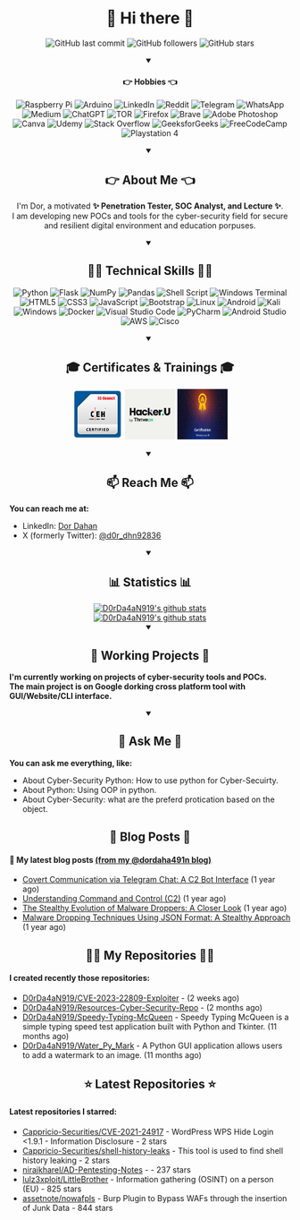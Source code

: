
<h1 align="center">👋 Hi there 👋</h1>

<div id="TagsGithub" align="center">
    <p id="badgesTagsGithub">
        <img src="https://img.shields.io/github/last-commit/D0rDa4aN919/D0rDa4aN919?label=updated" alt="GitHub last commit">
        <img src="https://img.shields.io/github/followers/D0rDa4aN919?label=GitHub%20followers" alt="GitHub followers">
        <img src="https://img.shields.io/github/stars/D0rDa4aN919?label=GitHub%20stars" alt="GitHub stars">
    </p>
</div>

<div id="love" align="center">
    <details open>
        <summary><h4 align="center">👉 Hobbies 👈</h4></summary>
        <p id="badgeslove">
            <img src="https://img.shields.io/badge/-RaspberryPi-C51A4A?style=for-the-badge&logo=Raspberry-Pi" alt="Raspberry Pi">
            <img src="https://img.shields.io/badge/-Arduino-00979D?style=for-the-badge&logo=Arduino&logoColor=white" alt="Arduino">
            <img src="https://img.shields.io/badge/linkedin-%230077B5.svg?style=for-the-badge&logo=linkedin&logoColor=white" alt="LinkedIn">
            <img src="https://img.shields.io/badge/Reddit-%23FF4500.svg?style=for-the-badge&logo=Reddit&logoColor=white" alt="Reddit">
            <img src="https://img.shields.io/badge/Telegram-2CA5E0?style=for-the-badge&logo=telegram&logoColor=white" alt="Telegram">
            <img src="https://img.shields.io/badge/WhatsApp-25D366?style=for-the-badge&logo=whatsapp&logoColor=white" alt="WhatsApp">
            <img src="https://img.shields.io/badge/Brave-FB542B?style=for-the-badge&logo=Brave&logoColor=white" alt="Medium">
            <img src="https://img.shields.io/badge/chatGPT-74aa9c?style=for-the-badge&logo=openai&logoColor=white" alt="ChatGPT">
            <img src="https://img.shields.io/badge/tor-%237E4798.svg?style=for-the-badge&logo=tor-project&logoColor=white" alt="TOR">
            <img src="https://img.shields.io/badge/Firefox-FF7139?style=for-the-badge&logo=Firefox-Browser&logoColor=white" alt="Firefox">
            <img src="https://img.shields.io/badge/Brave-FB542B?style=for-the-badge&logo=Brave&logoColor=white" alt="Brave">
            <img src="https://img.shields.io/badge/adobe%20photoshop-%2331A8FF.svg?style=for-the-badge&logo=adobe%20photoshop&logoColor=white" alt="Adobe Photoshop">
            <img src="https://img.shields.io/badge/Canva-%2300C4CC.svg?style=for-the-badge&logo=Canva&logoColor=white" alt="Canva">
            <img src="https://img.shields.io/badge/Kali-268BEE?style=for-the-badge&logo=kalilinux&logoColor=white" alt="Udemy">
            <img src="https://img.shields.io/badge/-Stackoverflow-FE7A16?style=for-the-badge&logo=stack-overflow&logoColor=white" alt="Stack Overflow">
            <img src="https://img.shields.io/badge/GeeksforGeeks-gray?style=for-the-badge&logo=geeksforgeeks&logoColor=35914c" alt="GeeksforGeeks">
            <img src="https://img.shields.io/badge/Freecodecamp-%23123.svg?&style=for-the-badge&logo=freecodecamp&logoColor=green" alt="FreeCodeCamp">
            <img src="https://img.shields.io/badge/Playstation%204-003791?style=for-the-badge&logo=playstation-4&logoColor=white" alt="Playstation 4">
        </p>
    </details>
</div>

<div id="about_me" align="center">
    <details open>
    <summary><h2 align="center">👉 About Me 👈</h2></summary>
    <p id="badgesTagsLang">I'm Dor, a motivated <b>✨ Penetration Tester, SOC Analyst, and Lecture ✨</b>.<br>
    I am developing new POCs and tools for the cyber-security field for secure and resilient digital environment and education porpuses.
    </p>
    </details>
</div>

<div id="techskill" align="center">
    <details open>
        <summary><h2>🧑‍💻 Technical Skills 🧑‍💻</h2></summary>
        <p id="TechnicalSkill">
            <img src="https://img.shields.io/badge/python-3670A0?style=for-the-badge&logo=python&logoColor=ffdd54" alt="Python">
            <img src="https://img.shields.io/badge/flask-%23000.svg?style=for-the-badge&logo=flask&logoColor=white" alt="Flask">
            <img src="https://img.shields.io/badge/numpy-%23013243.svg?style=for-the-badge&logo=numpy&logoColor=white" alt="NumPy">
            <img src="https://img.shields.io/badge/pandas-%23150458.svg?style=for-the-badge&logo=pandas&logoColor=white" alt="Pandas">
            <img src="https://img.shields.io/badge/shell_script-%23121011.svg?style=for-the-badge&logo=gnu-bash&logoColor=white" alt="Shell Script">
            <img src="https://img.shields.io/badge/Windows%20Terminal-%234D4D4D.svg?style=for-the-badge&logo=windows-terminal&logoColor=white" alt="Windows Terminal">
            <img src="https://img.shields.io/badge/html5-%23E34F26.svg?style=for-the-badge&logo=html5&logoColor=white" alt="HTML5">
            <img src="https://img.shields.io/badge/css3-%231572B6.svg?style=for-the-badge&logo=css3&logoColor=white" alt="CSS3">
            <img src="https://img.shields.io/badge/javascript-%23323330.svg?style=for-the-badge&logo=javascript&logoColor=%23F7DF1E" alt="JavaScript">
            <img src="https://img.shields.io/badge/bootstrap-%238511FA.svg?style=for-the-badge&logo=bootstrap&logoColor=whiteaa" alt="Bootstrap">
            <img src="https://img.shields.io/badge/Linux-FCC624?style=for-the-badge&logo=linux&logoColor=black" alt="Linux">
            <img src="https://img.shields.io/badge/Android-3DDC84?style=for-the-badge&logo=android&logoColor=white" alt="Android">
            <img src="https://img.shields.io/badge/-KUbuntu-%230079C1?style=for-the-badge&logo=kubuntu&logoColor=white" alt="Kali">
            <img src="https://img.shields.io/badge/Windows-0078D6?style=for-the-badge&logo=windows&logoColor=white" alt="Windows">
            <img src="https://img.shields.io/badge/docker-%230db7ed.svg?style=for-the-badge&logo=docker&logoColor=white" alt="Docker">
            <img src="https://img.shields.io/badge/Visual%20Studio%20Code-0078d7.svg?style=for-the-badge&logo=visual-studio-code&logoColor=white" alt="Visual Studio Code">
            <img src="https://img.shields.io/badge/pycharm-143?style=for-the-badge&logo=pycharm&logoColor=black&color=black&labelColor=green" alt="PyCharm">
            <img src="https://img.shields.io/badge/Android%20Studio-3DDC84.svg?style=for-the-badge&logo=android-studio&logoColor=white" alt="Android Studio">
            <img src="https://img.shields.io/badge/AWS-%23FF9900.svg?style=for-the-badge&logo=amazon-aws&logoColor=white" alt="AWS">
            <img src="https://img.shields.io/badge/cisco-%23049fd9.svg?style=for-the-badge&logo=cisco&logoColor=black" alt="Cisco">
        </p>
    </details>
</div>

<div id="certificates_div" align="center">
    <details open>
        <summary align="center"><h2 align="center">🎓 Certificates & Trainings 🎓</h2></summary>
        <p id="certificates">
            <a href="https://aspen.eccouncil.org/Home" target="_blank"><img src="/assets/badges/ceh_logo.png" alt="Certified Ethical Hacker (CEH)" width="90px" height="90px"></a>
            <a href="https://aspen.eccouncil.org/Home" target="_blank"><img src="/assets/badges/HACKERU.png" alt="HackerU Theoretical Certificate" width="90px" height="90px"></a>
            <a href="https://aspen.eccouncil.org/Home" target="_blank"><img src="/assets/badges/TAPT.png" alt="ThriveDx Arena Penetration Tester Practical Certificate (TAPT)" width="90px" height="90px"></a>
        </p>
    </details>
</div>

<div id="reach_me">
    <details open>
        <summary align="center"><h2 align="center">📫 Reach Me 📫</h2></summary>
        <p><b>You can reach me at:</b>
        <ul>
            <li> LinkedIn: <a href="https://www.linkedin.com/in/dor-dahan-b44655154/" target="_blank">Dor Dahan</a></li>
            <li> X (formerly Twitter): <a href="https://twitter.com/d0r_dhn92836" target="_blank">@d0r_dhn92836</a></li>
        </ul>
        </p>
    </details>
</div>

<div id="statistics_div" align="center">
    <details open>
        <summary align="center"><h2 align="center">📊 Statistics 📊</h2></summary>
            <a href="https://github-readme-stats.vercel.app/api?username=D0rDa4aN919&show_icons=true&theme=cobalt" target="_blank"><img src="https://github-readme-stats.vercel.app/api?username=D0rDa4aN919&show_icons=true&theme=radical" alt="D0rDa4aN919's github stats"></a><br>
            <a href="https://github-readme-stats.vercel.app/api/top-langs/?username=D0rDa4aN919&layout=compact" target="_blank"><img src="https://github-readme-stats.vercel.app/api/top-langs/?username=D0rDa4aN919&layout=compact" alt="D0rDa4aN919's github stats"></a>
    </details>
</div>

<div id="working_repositories" >
    <details open>
        <summary align="center"><h2 align="center">👷 Working Projects 👷</h2></summary>
        <p id="workingrepositories"><b>
        I'm currently working on projects of cyber-security tools and POCs.<br>
        The main project is on Google dorking cross platform tool with GUI/Website/CLI interface.
        </b></p>
    </details>
</div>


<div id="ask_me">
    <details open>
        <summary align="center"><h2 align="center">💬 Ask Me 💬</h2></summary>
        <p id="askMe"><b>You can ask me everything, like:</b></p>
        <ul>
            <li>About Cyber-Security Python: How to use python for Cyber-Secuirty.</li>
            <li>About Python: Using OOP in python.</li>
            <li>About Cyber-Security: what are the preferd protication based on the object.</li>
        </ul>
    </details>
</div>


<h2 align="center">📖 Blog Posts 📖</h2>


#### 📖 My latest blog posts [(from my @dordaha491n blog)](https://medium.com/@dordaha491n)
- [Covert Communication via Telegram Chat: A C2 Bot Interface](https://medium.com/@dordaha491n/covert-communication-via-telegram-chat-a-c2c-bot-interface-924effbc659e?source=rss-f059f1677bb7------2) (1 year ago)
- [Understanding Command and Control (C2)](https://medium.com/@dordaha491n/understanding-command-and-control-c2c-57cdc78a5216?source=rss-f059f1677bb7------2) (1 year ago)
- [The Stealthy Evolution of Malware Droppers: A Closer Look](https://medium.com/@dordaha491n/the-stealthy-evolution-of-malware-droppers-a-closer-look-cb269722d887?source=rss-f059f1677bb7------2) (1 year ago)
- [Malware Dropping Techniques Using JSON Format: A Stealthy Approach](https://medium.com/@dordaha491n/malware-dropping-techniques-using-json-format-a-stealthy-approach-afbf8c00023d?source=rss-f059f1677bb7------2) (1 year ago)


<h2 align="center">👨‍💻 My Repositories 👨‍💻</h2>


#### I created recently those repositories:

- [D0rDa4aN919/CVE-2023-22809-Exploiter](https://github.com/D0rDa4aN919/CVE-2023-22809-Exploiter) -  (2 weeks ago)
- [D0rDa4aN919/Resources-Cyber-Security-Repo](https://github.com/D0rDa4aN919/Resources-Cyber-Security-Repo) -  (2 months ago)
- [D0rDa4aN919/Speedy-Typing-McQueen](https://github.com/D0rDa4aN919/Speedy-Typing-McQueen) - Speedy Typing McQueen is a simple typing speed test application built with Python and Tkinter. (11 months ago)
- [D0rDa4aN919/Water_Py_Mark](https://github.com/D0rDa4aN919/Water_Py_Mark) - A Python GUI application allows users to add a watermark to an image. (11 months ago)


<h2 align="center">⭐ Latest Repositories ⭐</h2>

#### Latest repositories I starred:

- [Cappricio-Securities/CVE-2021-24917](https://github.com/Cappricio-Securities/CVE-2021-24917) - WordPress WPS Hide Login &lt;1.9.1 - Information Disclosure - 2 stars
- [Cappricio-Securities/shell-history-leaks](https://github.com/Cappricio-Securities/shell-history-leaks) - This tool is used to find shell history leaking  - 2 stars
- [nirajkharel/AD-Pentesting-Notes](https://github.com/nirajkharel/AD-Pentesting-Notes) -  - 237 stars
- [lulz3xploit/LittleBrother](https://github.com/lulz3xploit/LittleBrother) - Information gathering (OSINT) on a person (EU) - 825 stars
- [assetnote/nowafpls](https://github.com/assetnote/nowafpls) - Burp Plugin to Bypass WAFs through the insertion of Junk Data - 844 stars
